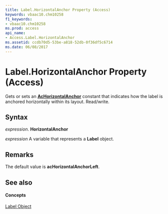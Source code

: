```yaml
---
title: Label.HorizontalAnchor Property (Access)
keywords: vbaac10.chm10258
f1_keywords:
- vbaac10.chm10258
ms.prod: access
api_name:
- Access.Label.HorizontalAnchor
ms.assetid: ccdb70d5-53be-a818-52db-0f36df5c6714
ms.date: 06/08/2017
---
```



# Label.HorizontalAnchor Property (Access)

Gets or sets an  **[AcHorizontalAnchor](achorizontalanchor-enumeration-access.md)** constant that indicates how the label is anchored horizontally within its layout. Read/write.


## Syntax

 _expression_. **HorizontalAnchor**

 _expression_ A variable that represents a **Label** object.


## Remarks

The default value is  **acHorizontalAnchorLeft**.


## See also


#### Concepts


[Label Object](label-object-access.md)

